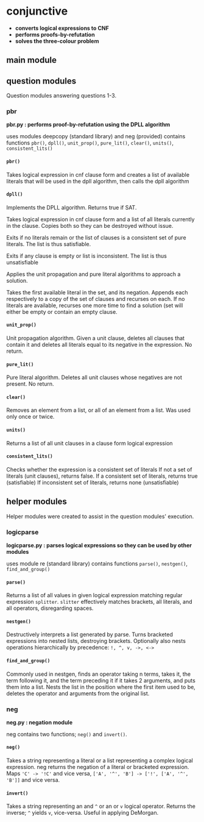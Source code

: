 # conjunctive
* __converts logical expressions to CNF__
* __performs proofs-by-refutation__
* __solves the three-colour problem__

## main module

## question modules
Question modules answering questions 1-3.

### pbr
__pbr.py : performs proof-by-refutation using the DPLL algorithm__

uses modules deepcopy (standard library) and neg (provided)
contains functions `pbr()`, `dpll()`, `unit_prop()`, `pure_lit()`, `clear()`, `units()`, `consistent_lits()`

#### `pbr()`
Takes logical expression in cnf clause form and creates a list of available literals that will be used in the dpll algorithm, then calls the dpll algorithm

#### `dpll()`
Implements the DPLL algorithm. Returns true if SAT.

Takes logical expression in cnf clause form and a list of all literals currently in the clause. Copies both so they can be destroyed without issue.

Exits if no literals remain or the list of clauses is a consistent set of pure literals. The list is thus satisfiable.

Exits if any clause is empty or list is inconsistent. The list is thus unsatisfiable

Applies the unit propagation and pure literal algorithms to approach a solution.

Takes the first available literal in the set, and its negation. Appends each respectively to a copy of the set of clauses and recurses on each. If no literals are available, recurses one more time to find a solution (set will either be empty or contain an empty clause.

#### `unit_prop()`
Unit propagation algorithm. Given a unit clause, deletes all clauses that contain it and deletes all literals equal to its negative in the expression. No return.

#### `pure_lit()`
Pure literal algorithm. Deletes all unit clauses whose negatives are not present. No return.

#### `clear()`
Removes an element from a list, or all of an element from a list. Was used only once or twice.

#### `units()`
Returns a list of all unit clauses in a clause form logical expression

#### `consistent_lits()`
Checks whether the expression is a consistent set of literals
If not a set of literals (unit clauses), returns false.
If a consistent set of literals, returns true (satisfiable)
If inconsistent set of literals, returns none (unsatisfiable)

## helper modules
Helper modules were created to assist in the question modules' execution.

### logicparse
__logicparse.py : parses logical expressions so they can be used by other modules__

uses module re (standard library)
contains functions `parse()`, `nestgen()`, `find_and_group()`

#### `parse()`
Returns a list of all values in given logical expression matching regular expression `splitter`. `slitter` effectively matches brackets, all literals, and all operators, disregarding spaces.

#### `nestgen()`
Destructively interprets a list generated by parse. Turns bracketed expressions into nested lists, destroying brackets. Optionally also nests operations hierarchically by precedence: `!, ^, v, ->, <->`

#### `find_and_group()`
Commonly used in nestgen, finds an operator taking n terms, takes it, the term following it, and the term preceding it if it takes 2 arguments, and puts them into a list. Nests the list in the position where the first item used to be, deletes the operator and arguments from the original list.

### neg
__neg.py : negation module__

neg contains two functions; `neg()` and `invert()`. 

#### `neg()`
Takes a string representing a literal or a list representing a complex logical expression.
neg returns the negation of a literal or bracketed expression. Maps `'C' -> '!C'` and vice versa, `['A', '^', 'B'] -> ['!', ['A', '^', 'B']]` and vice versa.

#### `invert()`
Takes a string representing an and `^` or an or `v` logical operator.
Returns the inverse; `^` yields `v`, vice-versa. Useful in applying DeMorgan.

